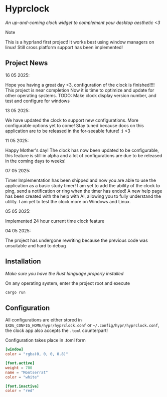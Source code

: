 # Hyprclock
_An up-and-coming clock widget to complement your desktop aesthetic <3_

> [!Note] 
> This is a hyprland first project! It works best using window managers on linux!
> Still cross platform support has been implemented!

## Project News
16 05 2025:
    <p>
    Hope you having a great day <3, configuration of the clock is finished!!!! This project is near completion
    Now it is time to optimize and update for other operating systems. 
    TODO: Make clock display version number, and test and configure for windows
    </p>

13 05 2025:
    <p>
    We have updated the clock to support new configurations. More configurable options yet to come! Stay tuned because docs on this application are to be released in the for-seeable future! :) <3
    </p>

11 05 2025:
    <p>
    Happy Mother's day!
    The clock has now been updated to be configurable, this feature is still in alpha and a lot of configurations are due to be released in the coming days to weeks!
    </p>

07 05 2025:
    <p>
    Timer Implementation has been shipped and now you are able to use the application as a basic study timer!
    I am yet to add the ability of the clock to ping, send a notification or ring when the timer has ended!
    A new help page has been created with the help with AI, allowing you to fully understand the utility. 
    I am yet to test the clock more on Windows and Linux.
    </p>

05 05 2025:
    <p>
    Implemented 24 hour current time clock feature
    </p>

04 05 2025:
    <p>
    The project has undergone rewriting because the previous code was unsuitable and hard to debug
    </p>

## Installation
_Make sure you have the Rust language properly installed_

On any operating system, enter the project root and execute

```bash
cargo run
```

## Configuration
All configurations are either stored in `$XDG_CONFIG_HOME/hypr/hyprclock.conf` or `~/.config/hypr/hyprclock.conf`, the clock app also accepts the `.toml` counterpart!

Configuration takes place in .toml form

```toml
[window]
color = "rgba(0, 0, 0, 0.8)"

[font.active]
weight = 700
name = "Montserrat"
color = "white"

[font.inactive]
color = "red"
```
